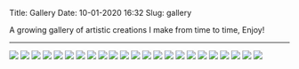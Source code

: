 Title: Gallery
Date: 10-01-2020 16:32
Slug: gallery

A growing gallery of artistic creations I make from time to time, Enjoy!

---

<section id="photos">
<img id="gallery" src="/images/gallery/barnsley-fern.png">
<img id="gallery" src="/images/gallery/bird-logo.png">
<img id="gallery" src="/images/gallery/bursted-planet.png">
<img id="gallery" src="/images/gallery/cloth-napkin.jpg">
<img id="gallery" src="/images/gallery/finch-digital.jpg">
<img id="gallery" src="/images/gallery/fish-burj.png">
<img id="gallery" src="/images/gallery/golden-ball.jpg">
<img id="gallery" src="/images/gallery/golden-boot.jpg">
<img id="gallery" src="/images/gallery/isometric-bedroom.png">
<img id="gallery" src="/images/gallery/liquid-battery.png">
<img id="gallery" src="/images/gallery/low-poly-landscape.png">
<img id="gallery" src="/images/gallery/material-gold.png">
<img id="gallery" src="/images/gallery/material-ruby.png">
<img id="gallery" src="/images/gallery/mesh-gradient-background.png">
<img id="gallery" src="/images/gallery/neon-khan.png">
<img id="gallery" src="/images/gallery/phone-flat-art.png">
<img id="gallery" src="/images/gallery/sandpile-algorithm.png">
<img id="gallery" src="/images/gallery/skyline-text.jpg">
<img id="gallery" src="/images/gallery/sliced.png">
<img id="gallery" src="/images/gallery/sphere-digital.jpg">
<img id="gallery" src="/images/gallery/teddy-bear.jpg">
<img id="gallery" src="/images/gallery/walk-cycle-horses.png">
<img id="gallery" src="/images/gallery/webarebears-digital.png">
</section>